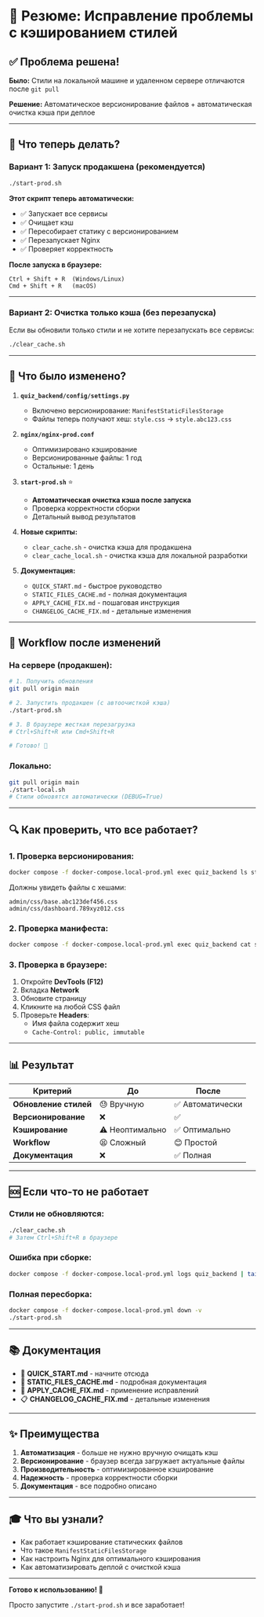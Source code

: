 # 🎉 Резюме: Исправление проблемы с кэшированием стилей

## ✅ Проблема решена!

**Было:** Стили на локальной машине и удаленном сервере отличаются после `git pull`

**Решение:** Автоматическое версионирование файлов + автоматическая очистка кэша при деплое

---

## 🚀 Что теперь делать?

### Вариант 1: Запуск продакшена (рекомендуется)

```bash
./start-prod.sh
```

**Этот скрипт теперь автоматически:**
- ✅ Запускает все сервисы
- ✅ Очищает кэш
- ✅ Пересобирает статику с версионированием
- ✅ Перезапускает Nginx
- ✅ Проверяет корректность

**После запуска в браузере:**
```
Ctrl + Shift + R  (Windows/Linux)
Cmd + Shift + R   (macOS)
```

---

### Вариант 2: Очистка только кэша (без перезапуска)

Если вы обновили только стили и не хотите перезапускать все сервисы:

```bash
./clear_cache.sh
```

---

## 📝 Что было изменено?

1. **`quiz_backend/config/settings.py`**
   - Включено версионирование: `ManifestStaticFilesStorage`
   - Файлы теперь получают хеш: `style.css` → `style.abc123.css`

2. **`nginx/nginx-prod.conf`**
   - Оптимизировано кэширование
   - Версионированные файлы: 1 год
   - Остальные: 1 день

3. **`start-prod.sh`** ⭐
   - **Автоматическая очистка кэша после запуска**
   - Проверка корректности сборки
   - Детальный вывод результатов

4. **Новые скрипты:**
   - `clear_cache.sh` - очистка кэша для продакшена
   - `clear_cache_local.sh` - очистка кэша для локальной разработки

5. **Документация:**
   - `QUICK_START.md` - быстрое руководство
   - `STATIC_FILES_CACHE.md` - полная документация
   - `APPLY_CACHE_FIX.md` - пошаговая инструкция
   - `CHANGELOG_CACHE_FIX.md` - детальные изменения

---

## 🎯 Workflow после изменений

### На сервере (продакшен):

```bash
# 1. Получить обновления
git pull origin main

# 2. Запустить продакшен (с автоочисткой кэша)
./start-prod.sh

# 3. В браузере жесткая перезагрузка
# Ctrl+Shift+R или Cmd+Shift+R

# Готово! 🎉
```

### Локально:

```bash
git pull origin main
./start-local.sh
# Стили обновятся автоматически (DEBUG=True)
```

---

## 🔍 Как проверить, что все работает?

### 1. Проверка версионирования:

```bash
docker compose -f docker-compose.local-prod.yml exec quiz_backend ls staticfiles/*.css | head -5
```

Должны увидеть файлы с хешами:
```
admin/css/base.abc123def456.css
admin/css/dashboard.789xyz012.css
```

### 2. Проверка манифеста:

```bash
docker compose -f docker-compose.local-prod.yml exec quiz_backend cat staticfiles/staticfiles.json | head -20
```

### 3. Проверка в браузере:

1. Откройте **DevTools (F12)**
2. Вкладка **Network**
3. Обновите страницу
4. Кликните на любой CSS файл
5. Проверьте **Headers**:
   - Имя файла содержит хеш
   - `Cache-Control: public, immutable`

---

## 📊 Результат

| Критерий | До | После |
|----------|----|----|
| **Обновление стилей** | 😓 Вручную | ✅ Автоматически |
| **Версионирование** | ❌ | ✅ |
| **Кэширование** | ⚠️ Неоптимально | ✅ Оптимально |
| **Workflow** | 😫 Сложный | 😊 Простой |
| **Документация** | ❌ | ✅ Полная |

---

## 🆘 Если что-то не работает

### Стили не обновляются:

```bash
./clear_cache.sh
# Затем Ctrl+Shift+R в браузере
```

### Ошибка при сборке:

```bash
docker compose -f docker-compose.local-prod.yml logs quiz_backend | tail -50
```

### Полная пересборка:

```bash
docker compose -f docker-compose.local-prod.yml down -v
./start-prod.sh
```

---

## 📚 Документация

- 🚀 **QUICK_START.md** - начните отсюда
- 📖 **STATIC_FILES_CACHE.md** - подробная документация
- 🔧 **APPLY_CACHE_FIX.md** - применение исправлений
- 📋 **CHANGELOG_CACHE_FIX.md** - детальные изменения

---

## ✨ Преимущества

1. **Автоматизация** - больше не нужно вручную очищать кэш
2. **Версионирование** - браузер всегда загружает актуальные файлы
3. **Производительность** - оптимизированное кэширование
4. **Надежность** - проверка корректности сборки
5. **Документация** - все подробно описано

---

## 🎓 Что вы узнали?

- Как работает кэширование статических файлов
- Что такое `ManifestStaticFilesStorage`
- Как настроить Nginx для оптимального кэширования
- Как автоматизировать деплой с очисткой кэша

---

**Готово к использованию! 🚀**

Просто запустите `./start-prod.sh` и все заработает!

